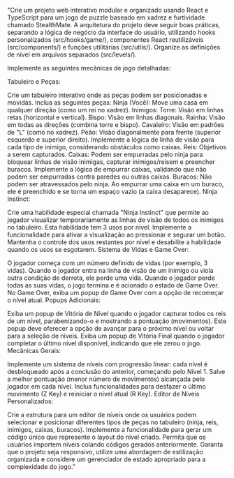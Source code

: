 
"Crie um projeto web interativo modular e organizado usando React e TypeScript para um jogo de puzzle baseado em xadrez e furtividade chamado StealthMate. A arquitetura do projeto deve seguir boas práticas, separando a lógica de negócio da interface do usuário, utilizando hooks personalizados (src/hooks/game/), componentes React reutilizáveis (src/components/) e funções utilitárias (src/utils/). Organize as definições de nível em arquivos separados (src/levels/).

Implemente as seguintes mecânicas de jogo detalhadas:

Tabuleiro e Peças:

Crie um tabuleiro interativo onde as peças podem ser posicionadas e movidas. Inclua as seguintes peças: Ninja (Você): Move uma casa em qualquer direção (como um rei no xadrez). Inimigos: Torre: Visão em linhas retas (horizontal e vertical). Bispo: Visão em linhas diagonais. Rainha: Visão em todas as direções (combina torre e bispo). Cavaleiro: Visão em padrões de "L" (como no xadrez). Peão: Visão diagonalmente para frente (superior esquerdo e superior direito). Implemente a lógica de linha de visão para cada tipo de inimigo, considerando obstáculos como caixas. Reis: Objetivos a serem capturados. Caixas: Podem ser empurradas pelo ninja para bloquear linhas de visão inimigas, capturar inimigos/reisem e preencher buracos. Implemente a lógica de empurrar caixas, validando que não podem ser empurradas contra paredes ou outras caixas. Buracos: Não podem ser atravessados pelo ninja. Ao empurrar uma caixa em um buraco, ele é preenchido e se torna um espaço vazio (a caixa desaparece). Ninja Instinct:

Crie uma habilidade especial chamada "Ninja Instinct" que permite ao jogador visualizar temporariamente as linhas de visão de todos os inimigos no tabuleiro. Esta habilidade tem 3 usos por nível. Implemente a funcionalidade para ativar a visualização ao pressionar e segurar um botão. Mantenha o controle dos usos restantes por nível e desabilite a habilidade quando os usos se esgotarem. Sistema de Vidas e Game Over:

O jogador começa com um número definido de vidas (por exemplo, 3 vidas). Quando o jogador entra na linha de visão de um inimigo ou viola outra condição de derrota, ele perde uma vida. Quando o jogador perde todas as suas vidas, o jogo termina e é acionado o estado de Game Over. No Game Over, exiba um popup de Game Over com a opção de recomeçar o nível atual. Popups Adicionais:

Exiba um popup de Vitória de Nível quando o jogador capturar todos os reis de um nível, parabenizando-o e mostrando a pontuação (movimentos). Este popup deve oferecer a opção de avançar para o próximo nível ou voltar para a seleção de níveis. Exiba um popup de Vitória Final quando o jogador completar o último nível disponível, indicando que ele zerou o jogo. Mecânicas Gerais:

Implemente um sistema de níveis com progressão linear: cada nível é desbloqueado após a conclusão do anterior, começando pelo Nível 1. Salve a melhor pontuação (menor número de movimentos) alcançada pelo jogador em cada nível. Inclua funcionalidades para desfazer o último movimento (Z Key) e reiniciar o nível atual (R Key). Editor de Níveis Personalizados:

Crie a estrutura para um editor de níveis onde os usuários podem selecionar e posicionar diferentes tipos de peças no tabuleiro (ninja, reis, inimigos, caixas, buracos). Implemente a funcionalidade para gerar um código único que represente o layout do nível criado. Permita que os usuários importem níveis colando códigos gerados anteriormente. Garanta que o projeto seja responsivo, utilize uma abordagem de estilização organizada e considere um gerenciador de estado apropriado para a complexidade do jogo."
